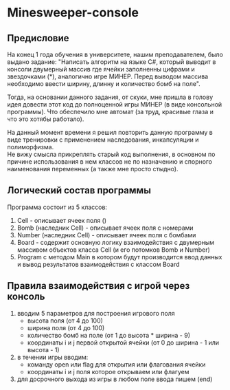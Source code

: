 # Minesweeper-console
## Предисловие
На конец 1 года обучения в университете, нашим преподавателем, было выдано задание: "Написать алгоритм на языке C#, который выводит в консоли двумерный массив где ячейки заполненны цифрами и звездочками (*), аналогично игре МИНЕР. Перед выводом массива необходимо ввести ширину, длинну и количество бомб на поле".  
  
Тогда, на основании данного задания, от скуки, мне пришла в голову идея довести этот код до полноценной игры МИНЕР (в виде консольной программы). Что обеспечило мне автомат (за труд, красивые глаза и что это хотябы работало).  
  
На данный момент времени я решил повторить данную программу в виде тренировки с применением наследования, инкапсуляции и полиморфизма.  
Не вижу смысла прикреплять старый код выполнения, в основном по причине использования в нем классов не по назначению и спорного наименования переменных (а также мне просто стыдно).

## Логический состав программы
Программа состоит из 5 классов:
1) Cell - описывает ячеек поля ()
2) Bomb (наследник Cell) - описывает ячеек поля с номерами
3) Number (наследник Cell) - описывает ячеек поля с бомбами
4) Board - содержит основную логику взаимодействия с двумерным массивом объектов класса Cell (и его потомков Bomb и Number) 
5) Program с методом Main в котором будут производится ввод данных и вывод результатов взаимодействия с классом Board

## Правила взаимодействия с игрой через консоль
1) вводим 5 параметров для построения игрового поля
    - высота поля (от 4 до 100)
    - ширина поля (от 4 до 100)
    - количество бомб на поле (от 1 до высота * ширина - 9)
    - координаты i и j первой открытой ячейки (от 0 до ширина - 1 или высота - 1)
2) в течении игры вводим:
    - команду open или flag для открытия или флагования ячейки
    - координаты i и j поля которое открываем или флагуем
3) для досрочного выхода из игры в любом поле ввода пишем (end)
